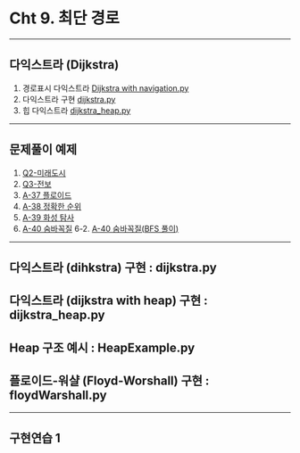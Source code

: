 # Cht 9. 최단 경로 
---
## 다익스트라 (Dijkstra)
1. 경로표시 다익스트라 [Dijkstra with navigation.py](https://github.com/20190511/ShortestPathAlgorithm/blob/main/dijkstra/dijkstra%20with%20navigation.py)
2. 다익스트라 구현 [dijkstra.py](https://github.com/20190511/ShortestPathAlgorithm/blob/main/dijkstra/dijkstra.py)
3. 힙 다익스트라 [dijkstra_heap.py](https://github.com/20190511/ShortestPathAlgorithm/blob/main/dijkstra/dijkstra_heap.py "O(MlogN)")
---
## 문제풀이 예제
1. [Q2-미래도시](https://github.com/20190511/ShortestPathAlgorithm/blob/main/%EB%AC%B8%EC%A0%9C%ED%92%80%EC%9D%B4/Q2-%EB%AF%B8%EB%9E%98%EB%8F%84%EC%8B%9C.py)
2. [Q3-전보](https://github.com/20190511/ShortestPathAlgorithm/blob/main/%EB%AC%B8%EC%A0%9C%ED%92%80%EC%9D%B4/Q3-%EC%A0%84%EB%B3%B4.py)
3. [A-37 플로이드](https://github.com/20190511/ShortestPathAlgorithm/blob/main/%EB%AC%B8%EC%A0%9C%ED%92%80%EC%9D%B4/A-37.py "백준-11404")
4. [A-38 정확한 순위](https://github.com/20190511/ShortestPathAlgorithm/blob/main/%EB%AC%B8%EC%A0%9C%ED%92%80%EC%9D%B4/A-38.py "K대회")
5. [A-39 화성 탐사](https://github.com/20190511/ShortestPathAlgorithm/blob/main/%EB%AC%B8%EC%A0%9C%ED%92%80%EC%9D%B4/A-39.py "ACM-ICPC")
6. [A-40 숨바꼭질](https://github.com/20190511/ShortestPathAlgorithm/blob/main/%EB%AC%B8%EC%A0%9C%ED%92%80%EC%9D%B4/A-40.py "USACO-다익스트라 ")
6-2. [A-40 숨바꼭질(BFS 풀이)](https://github.com/20190511/ShortestPathAlgorithm/blob/main/%EB%AC%B8%EC%A0%9C%ED%92%80%EC%9D%B4/A-40(BFS).py "USACO-BFS 풀이")
---

## 다익스트라 (dihkstra) 구현 : dijkstra.py
## 다익스트라 (dijkstra with heap) 구현 : dijkstra_heap.py
## Heap 구조 예시 : HeapExample.py
## 플로이드-워샬 (Floyd-Worshall) 구현 : floydWarshall.py
---
## 구현연습 1
